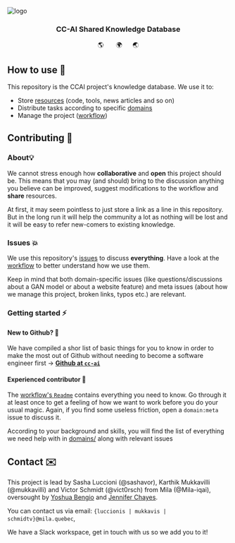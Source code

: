 
<img align="center" src="https://i.postimg.cc/cLJGvwyw/visceralizing-cc.png" alt="logo"></img>

<h3 align="center">CC-AI Shared Knowledge Database</h3>

<p align="center">🌎 &nbsp;&nbsp;&nbsp;&nbsp;&nbsp;&nbsp;🌍&nbsp;&nbsp;&nbsp;&nbsp;&nbsp;&nbsp;🌏</p>

## How to use 📃

This repository is the CCAI project's knowledge database. We use it to:

* Store [resources](/resources) (code, tools, news articles and so on)
* Distribute tasks according to specific [domains](/domains)
* Manage the project ([workflow](/workflow))

## Contributing 🤝

### About💡

We cannot stress enough how **collaborative** and **open** this project should be. This means that you may (and should) bring to the discussion anything you believe can be improved, suggest modifications to the workflow and **share** resources.

At first, it may seem pointless to just store a link as a line in this repository. But in the long run it will help the community a lot as nothing will be lost and it will be easy to refer new-comers to existing knowledge.

### Issues 💥 

We use this repository's [issues](https://github.com/cc-ai/kdb/issues) to discuss **everything**. Have a look at the [workflow](/workflow) to better understand how we use them.

Keep in mind that both domain-specific issues (like questions/discussions about a GAN model or about a website feature) and meta issues (about how we manage this project, broken links, typos etc.) are relevant.

### Getting started ⚡️

#### New to Github? 🦎

We have compiled a shor list of basic things for you to know in order to make the most out of Github without needing to become a software engineer first -> [**Github at `cc-ai`**](/workflow/gettingstarted.md)

#### Experienced contributor 🦖 

The [workflow's `Readme`](/workflow) contains everything you need to know. Go through it at least once to get a feeling of how we want to work before you do your usual magic. Again, if you find some useless friction, open a `domain:meta` issue to discuss it.

According to your background and skills, you will find the list of everything we need help with in [domains/](/domains) along with relevant issues

## Contact ✉️


This project is lead by Sasha Luccioni (@sashavor), Karthik Mukkavilli (@mukkavilli) and Victor Schmidt (@vict0rsch) from Mila (@Mila-iqai), oversought by [Yoshua Bengio](https://mila.quebec/en/yoshua-bengio/) and [Jennifer Chayes](https://www.microsoft.com/en-us/research/people/jchayes/).

You can contact us via email: `{luccionis | mukkavis | schmidtv}@mila.quebec`,

We have a Slack workspace, get in touch with us so we add you to it!